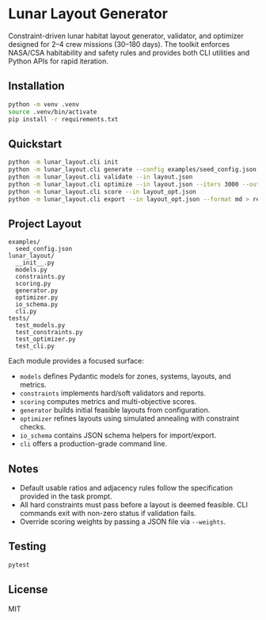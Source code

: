 # Lunar Layout Generator

Constraint-driven lunar habitat layout generator, validator, and optimizer designed for 2–4 crew missions (30–180 days). The toolkit enforces NASA/CSA habitability and safety rules and provides both CLI utilities and Python APIs for rapid iteration.

## Installation

```bash
python -m venv .venv
source .venv/bin/activate
pip install -r requirements.txt
```

## Quickstart

```bash
python -m lunar_layout.cli init
python -m lunar_layout.cli generate --config examples/seed_config.json --out layout.json
python -m lunar_layout.cli validate --in layout.json
python -m lunar_layout.cli optimize --in layout.json --iters 3000 --out layout_opt.json
python -m lunar_layout.cli score --in layout_opt.json
python -m lunar_layout.cli export --in layout_opt.json --format md > report.md
```

## Project Layout

```
examples/
  seed_config.json
lunar_layout/
  __init__.py
  models.py
  constraints.py
  scoring.py
  generator.py
  optimizer.py
  io_schema.py
  cli.py
tests/
  test_models.py
  test_constraints.py
  test_optimizer.py
  test_cli.py
```

Each module provides a focused surface:

- `models` defines Pydantic models for zones, systems, layouts, and metrics.
- `constraints` implements hard/soft validators and reports.
- `scoring` computes metrics and multi-objective scores.
- `generator` builds initial feasible layouts from configuration.
- `optimizer` refines layouts using simulated annealing with constraint checks.
- `io_schema` contains JSON schema helpers for import/export.
- `cli` offers a production-grade command line.

## Notes

- Default usable ratios and adjacency rules follow the specification provided in the task prompt.
- All hard constraints must pass before a layout is deemed feasible. CLI commands exit with non-zero status if validation fails.
- Override scoring weights by passing a JSON file via `--weights`.

## Testing

```bash
pytest
```

## License

MIT
